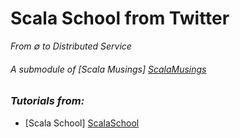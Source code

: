 

#  **Scala School from Twitter**
*From ∅ to Distributed Service*

###### A submodule of [Scala Musings] [ScalaMusings]

### *Tutorials from:*
* [Scala School] [ScalaSchool]

[ScalaSchool]: http://twitter.github.io/scala_school/
[ScalaMusings]: https://github.com/jimador/scala-musings
